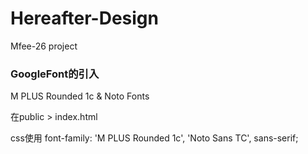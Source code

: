 # Hereafter-Design
Mfee-26 project


### GoogleFont的引入
M PLUS Rounded 1c & Noto Fonts

在public > index.html
<!-- googlefont -->
<link rel="preconnect" href="https://fonts.googleapis.com" />
<link rel="preconnect" href="https://fonts.gstatic.com" crossorigin />
<link href="https://fonts.googleapis.com/css2?family=M+PLUS+Rounded+1c:wght@100;300;400;500;700;800;900&family=Noto+Sans+TC:wght@100;300;400;500;700;900&display=swap"
rel="stylesheet" />

css使用
font-family: 'M PLUS Rounded 1c', 'Noto Sans TC', sans-serif;

